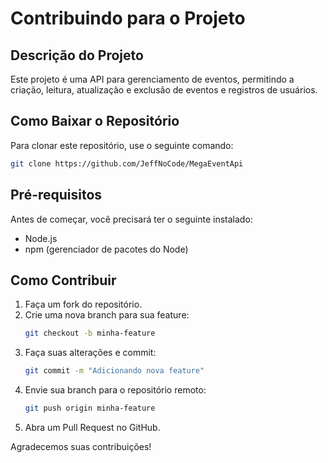 # Contribuindo para o Projeto

## Descrição do Projeto
Este projeto é uma API para gerenciamento de eventos, permitindo a criação, leitura, atualização e exclusão de eventos e registros de usuários.

## Como Baixar o Repositório
Para clonar este repositório, use o seguinte comando:
```bash
git clone https://github.com/JeffNoCode/MegaEventApi
```

## Pré-requisitos
Antes de começar, você precisará ter o seguinte instalado:
- Node.js
- npm (gerenciador de pacotes do Node)

## Como Contribuir
1. Faça um fork do repositório.
2. Crie uma nova branch para sua feature:
   ```bash
   git checkout -b minha-feature
   ```
3. Faça suas alterações e commit:
   ```bash
   git commit -m "Adicionando nova feature"
   ```
4. Envie sua branch para o repositório remoto:
   ```bash
   git push origin minha-feature
   ```
5. Abra um Pull Request no GitHub.

Agradecemos suas contribuições!
